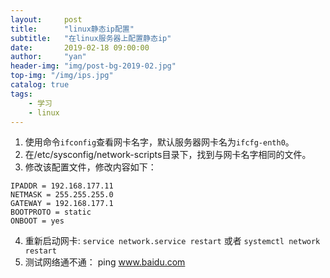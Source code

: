 ```yaml
---
layout:     post
title:      "linux静态ip配置"
subtitle:   "在linux服务器上配置静态ip"
date:       2019-02-18 09:00:00
author:     "yan"
header-img: "img/post-bg-2019-02.jpg"
top-img: "/img/ips.jpg"
catalog: true
tags:
    - 学习
    - linux
---
```


1. 使用命令`ifconfig`查看网卡名字，默认服务器网卡名为`ifcfg-enth0`。
2. 在/etc/sysconfig/network-scripts目录下，找到与网卡名字相同的文件。
3. 修改该配置文件，修改内容如下：
```
IPADDR = 192.168.177.11
NETMASK = 255.255.255.0
GATEWAY = 192.168.177.1
BOOTPROTO = static
ONBOOT = yes
```
4. 重新启动网卡:
`service network.service restart`
或者 `systemctl network restart`
5. 测试网络通不通：
ping www.baidu.com
